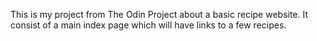 This is my project from The Odin Project about a basic recipe website. It consist of a main index page which will have links to a few recipes.